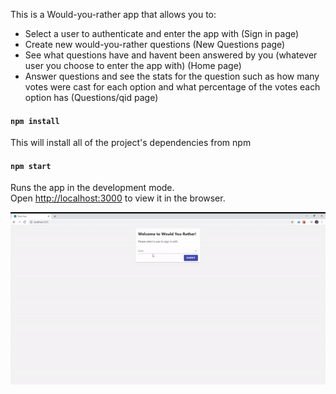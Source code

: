 This is a Would-you-rather app that allows you to:
- Select a user to authenticate and enter the app with (Sign in page)
- Create new would-you-rather questions (New Questions page)
- See what questions have and havent been answered by you (whatever user you choose to enter the app with) (Home page)
- Answer questions and see the stats for the question such as how many votes were cast for each option and what percentage of the votes each option has (Questions/qid page)

#### `npm install`

This will install all of the project's dependencies from npm

#### `npm start`

Runs the app in the development mode.<br />
Open [http://localhost:3000](http://localhost:3000) to view it in the browser.


![image](./would-you-rather.gif)